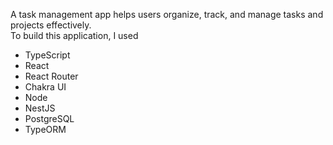 A task management app helps users organize, track, and manage tasks and projects effectively. <br/>
To build this application, I used<br/>
<ul>
	<li>TypeScript</li>
	<li>React</li>
	<li>React Router</li>
	<li>Chakra UI</li>
	<li>Node</li>
	<li>NestJS</li>
	<li>PostgreSQL</li>
	<li>TypeORM</li>
</ul>

